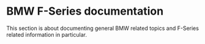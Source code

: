 # BMW F-Series documentation

This section is about documenting general BMW related topics and F-Series related information in particular.

